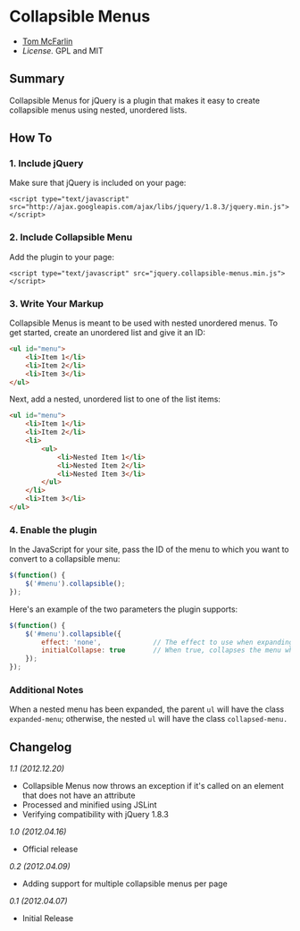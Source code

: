 # Collapsible Menus

* [Tom McFarlin](http://tommcfarlin.com/)
* *License.* GPL and MIT

## Summary

Collapsible Menus for jQuery is a plugin that makes it easy to create collapsible menus using nested, unordered lists.

## How To

### 1. Include jQuery

Make sure that jQuery is included on your page:

`<script type="text/javascript" src="http://ajax.googleapis.com/ajax/libs/jquery/1.8.3/jquery.min.js"></script>`

### 2. Include Collapsible Menu

Add the plugin to your page:

`<script type="text/javascript" src="jquery.collapsible-menus.min.js"></script>`

### 3. Write Your Markup

Collapsible Menus is meant to be used with nested unordered menus. To get started, create an unordered list and give it an ID:

```html
<ul id="menu">
	<li>Item 1</li>
	<li>Item 2</li>
	<li>Item 3</li>
</ul>
```

Next, add a nested, unordered list to one of the list items:

```html
<ul id="menu">
	<li>Item 1</li>
	<li>Item 2</li>
	<li>
		<ul>
			<li>Nested Item 1</li>
			<li>Nested Item 2</li>
			<li>Nested Item 3</li>
		</ul>
	</li>
	<li>Item 3</li>
</ul>
```

### 4. Enable the plugin

In the JavaScript for your site, pass the ID of the menu to which you want to convert to a collapsible menu:

```javascript
$(function() {
	$('#menu').collapsible();
});
```

Here's an example of the two parameters the plugin supports:

```javascript
$(function() {
	$('#menu').collapsible({
		effect: 'none',				// The effect to use when expanding and collapsiing the menu. Accepts none, slide, or fade. Default: none.
		initialCollapse: true		// When true, collapses the menu when the page loads. Default: true
	});
});
```

### Additional Notes

When a nested menu has been expanded, the parent `ul` will have the class `expanded-menu`; otherwise, the nested `ul` will have the class `collapsed-menu.`

## Changelog

_1.1 (2012.12.20)_

* Collapsible Menus now throws an exception if it's called on an element that does not have an attribute
* Processed and minified using JSLint
* Verifying compatibility with jQuery 1.8.3

_1.0 (2012.04.16)_

* Official release

_0.2 (2012.04.09)_

* Adding support for multiple collapsible menus per page

_0.1 (2012.04.07)_

* Initial Release
